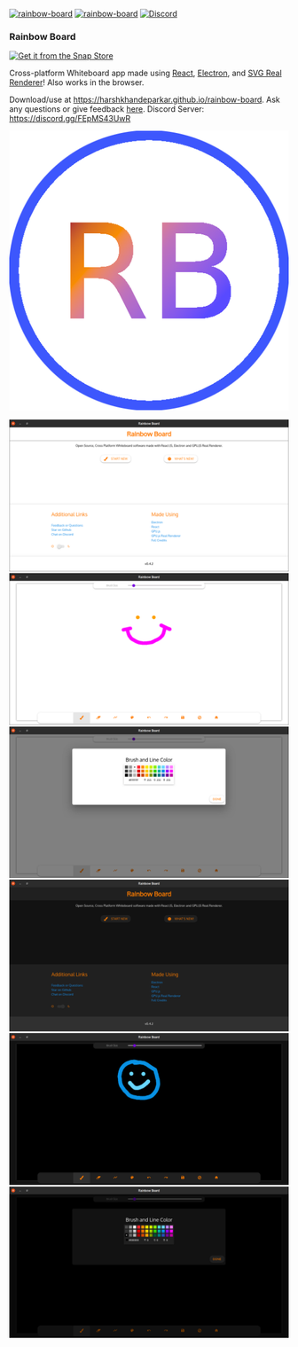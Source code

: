 [![rainbow-board](https://snapcraft.io/rainbow-board/badge.svg)](https://snapcraft.io/rainbow-board)
[![rainbow-board](https://snapcraft.io/rainbow-board/trending.svg?name=0)](https://snapcraft.io/rainbow-board)
[![Discord](https://img.shields.io/discord/813441349419663420?label=discord%20server)](https://discord.gg/FEpMS43UwR)

### Rainbow Board
[![Get it from the Snap Store](https://snapcraft.io/static/images/badges/en/snap-store-black.svg)](https://snapcraft.io/rainbow-board)

Cross-platform Whiteboard app made using [React](https://reactjs.org), [Electron](https://electronjs.org), and [SVG Real Renderer](https://harshkhandeparkar.github.io/svg-real-renderer)! Also works in the browser.

Download/use at https://harshkhandeparkar.github.io/rainbow-board.
Ask any questions or give feedback [here](https://github.com/HarshKhandeparkar/rainbow-board/issues/new/choose).
Discord Server: https://discord.gg/FEpMS43UwR

<p align="center">
  <img src="https://raw.githubusercontent.com/HarshKhandeparkar/rainbow-board/master/public/icon.png" />
</p>

![ss1](img/screenshot-1.png)
![ss2](img/screenshot-2.png)
![ss3](img/screenshot-3.png)
![ss4](img/screenshot-4.png)
![ss5](img/screenshot-5.png)
![ss6](img/screenshot-6.png)
